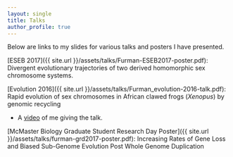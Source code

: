 ```yaml
---
layout: single
title: Talks
author_profile: true
---
```


Below are links to my slides for various talks and posters I have presented.

[ESEB 2017]({{ site.url }}/assets/talks/Furman-ESEB2017-poster.pdf): Divergent evolutionary trajectories of two derived homomorphic sex chromosome systems.


[Evolution 2016]({{ site.url }}/assets/talks/Furman_evolution-2016-talk.pdf): Rapid evolution of sex chromosomes in African clawed frogs (*Xenopus*) by genomic recycling

* A [video](https://www.youtube.com/watch?v=qU5k0arbER8) of me giving the talk.

[McMaster Biology Graduate Student Research Day Poster]({{ site.url }}/assets/talks/furman-grd2017-poster.pdf): Increasing Rates of Gene Loss and Biased Sub-Genome Evolution Post Whole Genome Duplication
